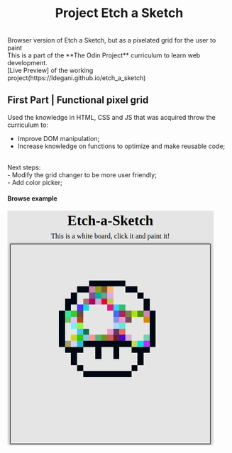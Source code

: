<h1 align="center"> Project Etch a Sketch </h1>

<br>
Browser version of Etch a Sketch, but as a pixelated grid for the user to paint
<br>
This is a part of the **The Odin Project** curriculum to learn web development.
<br>
[Live Preview] of the working project(https://ldegani.github.io/etch_a_sketch)
<br>

## First Part | Functional pixel grid

Used the knowledge in HTML, CSS and JS that was acquired throw the curriculum to:
<br>
- Improve DOM manipulation;<br>
- Increase knowledge on functions to optimize and make reusable code;<br>
<br>
Next steps:
<br>
- Modify the grid changer to be more user friendly;<br>
- Add color picker;
<br>

#### Browse example
<img alt="Pixel Example Image" src="/example.png">